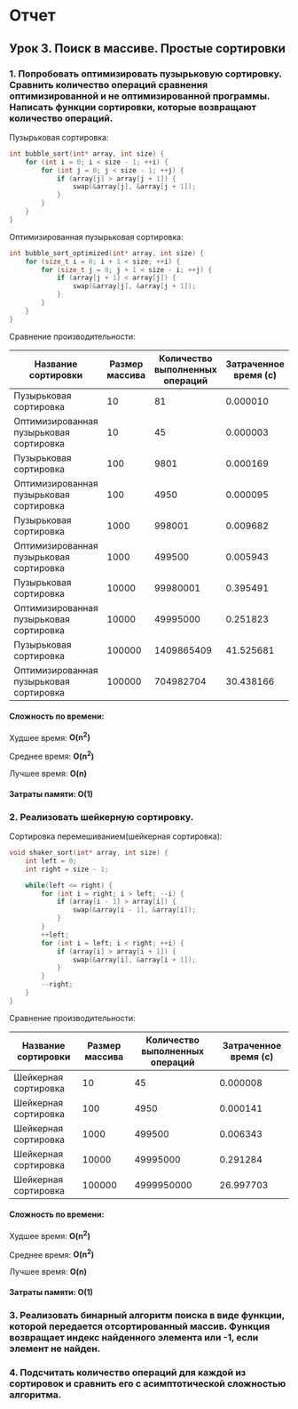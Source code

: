 # Отчет

## Урок 3. Поиск в массиве. Простые сортировки

### 1. Попробовать оптимизировать пузырьковую сортировку. Сравнить количество операций сравнения оптимизированной и не оптимизированной программы. Написать функции сортировки, которые возвращают количество операций.

Пузырьковая сортировка:

```c
int bubble_sort(int* array, int size) {
    for (int i = 0; i < size - 1; ++i) {
        for (int j = 0; j < size - 1; ++j) {
            if (array[j] > array[j + 1]) {
                swap(&array[j], &array[j + 1]);
            }
        }
    }
}
```

Оптимизированная пузырьковая сортировка:

```c
int bubble_sort_optimized(int* array, int size) {
    for (size_t i = 0; i + 1 < size; ++i) {
        for (size_t j = 0; j + 1 < size - i; ++j) {
            if (array[j + 1] < array[j]) {
                swap(&array[j], &array[j + 1]);
            }
        }
    }
}
```

Сравнение производительности:

| Название сортировки                     | Размер массива | Количество выполненных операций | Затраченное время (с) |
| --------------------------------------- | -------------- | ------------------------------- | --------------------- |
| Пузырьковая сортировка                  | 10             | 81                              | 0.000010              |
| Оптимизированная пузырьковая сортировка | 10             | 45                              | 0.000003              |
| Пузырьковая сортировка                  | 100            | 9801                            | 0.000169              |
| Оптимизированная пузырьковая сортировка | 100            | 4950                            | 0.000095              |
| Пузырьковая сортировка                  | 1000           | 998001                          | 0.009682              |
| Оптимизированная пузырьковая сортировка | 1000           | 499500                          | 0.005943              |
| Пузырьковая сортировка                  | 10000          | 99980001                        | 0.395491              |
| Оптимизированная пузырьковая сортировка | 10000          | 49995000                        | 0.251823              |
| Пузырьковая сортировка                  | 100000         | 1409865409                      | 41.525681             |
| Оптимизированная пузырьковая сортировка | 100000         | 704982704                       | 30.438166             |

#### Сложность по времени:

Худшее время: **O(n<sup>2</sup>)**

Среднее время: **O(n<sup>2</sup>)**

Лучшее время: **O(n)**

#### Затраты памяти: **O(1)**

### 2. Реализовать шейкерную сортировку.

Сортировка перемешиванием(шейкерная сортировка):

```c
void shaker_sort(int* array, int size) {
    int left = 0;
    int right = size - 1;

    while(left <= right) {
        for (int i = right; i > left; --i) {
            if (array[i - 1] > array[i]) {
                swap(&array[i - 1], &array[i]);
            }
        }
        ++left;
        for (int i = left; i < right; ++i) {
            if (array[i] > array[i + 1]) {
                swap(&array[i], &array[i + 1]);
            }
        }
        --right;
    }
}
```

Сравнение производительности:

| Название сортировки  | Размер массива | Количество выполненных операций | Затраченное время (с) |
| -------------------- | -------------- | ------------------------------- | --------------------- |
| Шейкерная сортировка | 10             | 45                              | 0.000008              |
| Шейкерная сортировка | 100            | 4950                            | 0.000141              |
| Шейкерная сортировка | 1000           | 499500                          | 0.006343              |
| Шейкерная сортировка | 10000          | 49995000                        | 0.291284              |
| Шейкерная сортировка | 100000         | 4999950000                      | 26.997703             |

#### Сложность по времени:

Худшее время: **O(n<sup>2</sup>)**

Среднее время: **O(n<sup>2</sup>)**

Лучшее время: **O(n)**

#### Затраты памяти: **O(1)**

### 3. Реализовать бинарный алгоритм поиска в виде функции, которой передается отсортированный массив. Функция возвращает индекс найденного элемента или -1, если элемент не найден.

### 4. Подсчитать количество операций для каждой из сортировок и сравнить его с асимптотической сложностью алгоритма.
